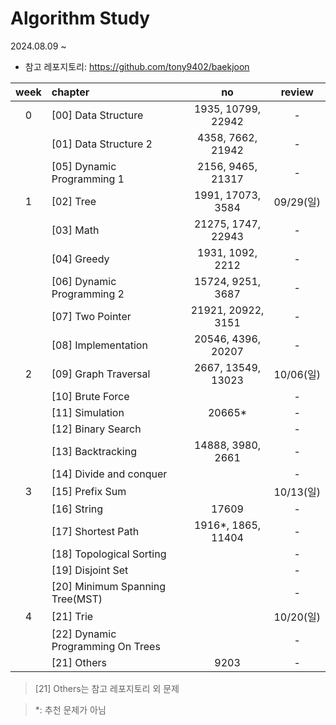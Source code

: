 # Algorithm Study

2024.08.09 ~

* 참고 레포지토리: https://github.com/tony9402/baekjoon

| week | chapter                            |         no         |  review  |
|:----:|:-----------------------------------|:------------------:|:--------:|
|  0   | [00] Data Structure                | 1935, 10799, 22942 |    -     |
|      | [01] Data Structure 2              | 4358, 7662, 21942  |    -     |
|      | [05] Dynamic Programming 1         | 2156, 9465, 21317  |    -     |
|  1   | [02] Tree                          | 1991, 17073, 3584  | 09/29(일) |
|      | [03] Math                          | 21275, 1747, 22943 |    -     |
|      | [04] Greedy                        |  1931, 1092, 2212  |    -     |
|      | [06] Dynamic Programming 2         | 15724, 9251, 3687  |    -     |
|      | [07] Two Pointer	                  | 21921, 20922, 3151 |    -     |
|      | [08] Implementation                | 20546, 4396, 20207 |    -     |
|  2   | [09] Graph Traversal               | 2667, 13549, 13023 | 10/06(일) |
|      | [10] Brute Force                   |                    |    -     |
|      | [11] Simulation                    |       20665*       |    -     |
|      | [12] Binary Search                 |                    |    -     |
|      | [13] Backtracking                  | 14888, 3980, 2661  |    -     |
|      | [14] Divide and conquer            |                    |    -     |
|  3   | [15] Prefix Sum                    |                    | 10/13(일) |
|      | [16] String                        |       17609        |    -     |
|      | [17] Shortest Path                 | 1916*, 1865, 11404 |    -     |
|      | [18] Topological Sorting           |                    |    -     |
|      | [19] Disjoint Set                  |                    |    -     |
|      | [20] Minimum Spanning Tree(MST)    |                    |    -     |
|  4   | [21] Trie                          |                    | 10/20(일) |
|      | [22] 	Dynamic Programming On Trees |                    |    -     |
|      | [21] Others                        |        9203        |    -     |

> [21] Others는 참고 레포지토리 외 문제

> *: 추천 문제가 아님





